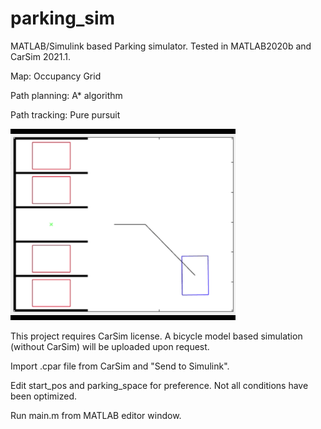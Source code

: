 # parking_sim
MATLAB/Simulink based Parking simulator. Tested in MATLAB2020b and CarSim 2021.1.

Map: Occupancy Grid

Path planning: A* algorithm

Path tracking: Pure pursuit

![alt text](https://github.com/mych907/parking_sim/blob/main/parking_sim.gif?raw=true)

This project requires CarSim license. A bicycle model based simulation (without CarSim) will be uploaded upon request.

Import .cpar file from CarSim and "Send to Simulink".

Edit start_pos and parking_space for preference. Not all conditions have been optimized.

Run main.m from MATLAB editor window.
